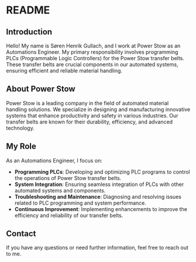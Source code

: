 
# README

## Introduction

Hello! My name is Søren Henrik Gullach, and I work at Power Stow as an Automations Engineer. My primary responsibility involves programming PLCs (Programmable Logic Controllers) for the Power Stow transfer belts. These transfer belts are crucial components in our automated systems, ensuring efficient and reliable material handling.

## About Power Stow

Power Stow is a leading company in the field of automated material handling solutions. We specialize in designing and manufacturing innovative systems that enhance productivity and safety in various industries. Our transfer belts are known for their durability, efficiency, and advanced technology.

## My Role

As an Automations Engineer, I focus on:

- **Programming PLCs**: Developing and optimizing PLC programs to control the operations of Power Stow transfer belts.
- **System Integration**: Ensuring seamless integration of PLCs with other automated systems and components.
- **Troubleshooting and Maintenance**: Diagnosing and resolving issues related to PLC programming and system performance.
- **Continuous Improvement**: Implementing enhancements to improve the efficiency and reliability of our transfer belts.

## Contact

If you have any questions or need further information, feel free to reach out to me.
